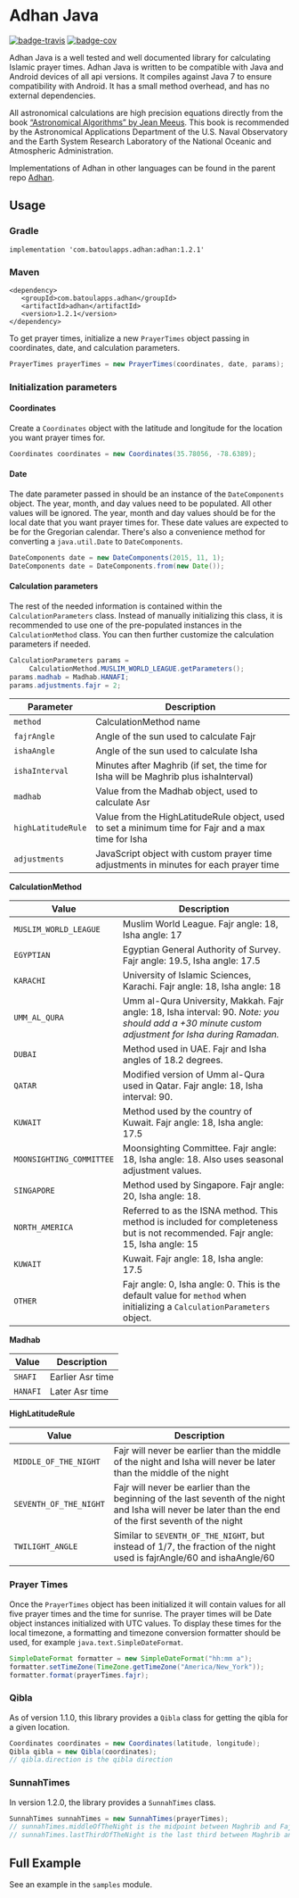 # Adhan Java

[![badge-travis][]][travis] [![badge-cov][]][codecov]

Adhan Java is a well tested and well documented library for calculating Islamic prayer times. Adhan Java is written to be compatible with Java and Android devices of all api versions. It compiles against Java 7 to ensure compatibility with Android. It has a small method overhead, and has no external dependencies.

All astronomical calculations are high precision equations directly from the book [“Astronomical Algorithms” by Jean Meeus](http://www.willbell.com/math/mc1.htm). This book is recommended by the Astronomical Applications Department of the U.S. Naval Observatory and the Earth System Research Laboratory of the National Oceanic and Atmospheric Administration.

Implementations of Adhan in other languages can be found in the parent repo [Adhan](https://github.com/batoulapps/Adhan).

## Usage

### Gradle

```
implementation 'com.batoulapps.adhan:adhan:1.2.1'
```

### Maven

```
<dependency>
   <groupId>com.batoulapps.adhan</groupId>
   <artifactId>adhan</artifactId>
   <version>1.2.1</version>
</dependency>
```

To get prayer times, initialize a new `PrayerTimes` object passing in coordinates, date, and calculation parameters.

```java
PrayerTimes prayerTimes = new PrayerTimes(coordinates, date, params);
```

### Initialization parameters

#### Coordinates

Create a `Coordinates` object with the latitude and longitude for the location you want prayer times for.

```java
Coordinates coordinates = new Coordinates(35.78056, -78.6389);
```

#### Date

The date parameter passed in should be an instance of the `DateComponents` object. The year, month, and day values need to be populated. All other values will be ignored. The year, month and day values should be for the  local date that you want prayer times for. These date values are expected to be for the Gregorian calendar. There's also a convenience method for converting a `java.util.Date` to `DateComponents`.

```java
DateComponents date = new DateComponents(2015, 11, 1);
DateComponents date = DateComponents.from(new Date());
```

#### Calculation parameters

The rest of the needed information is contained within the `CalculationParameters` class. Instead of manually initializing this class, it is recommended to use one of the pre-populated instances in the `CalculationMethod` class. You can then further customize the calculation parameters if needed.

```java
CalculationParameters params =
     CalculationMethod.MUSLIM_WORLD_LEAGUE.getParameters();
params.madhab = Madhab.HANAFI;
params.adjustments.fajr = 2;
```

| Parameter | Description |
| --------- | ----------- |
| `method`    | CalculationMethod name |
| `fajrAngle` | Angle of the sun used to calculate Fajr |
| `ishaAngle` | Angle of the sun used to calculate Isha |
| `ishaInterval` | Minutes after Maghrib (if set, the time for Isha will be Maghrib plus ishaInterval) |
| `madhab` | Value from the Madhab object, used to calculate Asr |
| `highLatitudeRule` | Value from the HighLatitudeRule object, used to set a minimum time for Fajr and a max time for Isha |
| `adjustments` | JavaScript object with custom prayer time adjustments in minutes for each prayer time |

**CalculationMethod**

| Value | Description |
| ----- | ----------- |
| `MUSLIM_WORLD_LEAGUE` | Muslim World League. Fajr angle: 18, Isha angle: 17 |
| `EGYPTIAN` | Egyptian General Authority of Survey. Fajr angle: 19.5, Isha angle: 17.5 |
| `KARACHI` | University of Islamic Sciences, Karachi. Fajr angle: 18, Isha angle: 18 |
| `UMM_AL_QURA` | Umm al-Qura University, Makkah. Fajr angle: 18, Isha interval: 90. *Note: you should add a +30 minute custom adjustment for Isha during Ramadan.* |
| `DUBAI` | Method used in UAE. Fajr and Isha angles of 18.2 degrees. |
| `QATAR` | Modified version of Umm al-Qura used in Qatar. Fajr angle: 18, Isha interval: 90. |
| `KUWAIT` | Method used by the country of Kuwait. Fajr angle: 18, Isha angle: 17.5 |
| `MOONSIGHTING_COMMITTEE` | Moonsighting Committee. Fajr angle: 18, Isha angle: 18. Also uses seasonal adjustment values. |
| `SINGAPORE` | Method used by Singapore. Fajr angle: 20, Isha angle: 18. |
| `NORTH_AMERICA` | Referred to as the ISNA method. This method is included for completeness but is not recommended. Fajr angle: 15, Isha angle: 15 |
| `KUWAIT` | Kuwait. Fajr angle: 18, Isha angle: 17.5 |
| `OTHER` | Fajr angle: 0, Isha angle: 0. This is the default value for `method` when initializing a `CalculationParameters` object. |

**Madhab**

| Value | Description |
| ----- | ----------- |
| `SHAFI` | Earlier Asr time |
| `HANAFI` | Later Asr time |

**HighLatitudeRule**

| Value | Description |
| ----- | ----------- |
| `MIDDLE_OF_THE_NIGHT` | Fajr will never be earlier than the middle of the night and Isha will never be later than the middle of the night |
| `SEVENTH_OF_THE_NIGHT` | Fajr will never be earlier than the beginning of the last seventh of the night and Isha will never be later than the end of the first seventh of the night |
| `TWILIGHT_ANGLE` | Similar to `SEVENTH_OF_THE_NIGHT`, but instead of 1/7, the fraction of the night used is fajrAngle/60 and ishaAngle/60 |


### Prayer Times

Once the `PrayerTimes` object has been initialized it will contain values for all five prayer times and the time for sunrise. The prayer times will be  Date object instances initialized with UTC values. To display these times for the local timezone, a formatting and timezone conversion formatter should be used, for example `java.text.SimpleDateFormat`.

```java
SimpleDateFormat formatter = new SimpleDateFormat("hh:mm a");
formatter.setTimeZone(TimeZone.getTimeZone("America/New_York"));
formatter.format(prayerTimes.fajr);
```

### Qibla

As of version 1.1.0, this library provides a `Qibla` class for getting the qibla for a given location.

```java
Coordinates coordinates = new Coordinates(latitude, longitude);
Qibla qibla = new Qibla(coordinates);
// qibla.direction is the qibla direction
```

### SunnahTimes

In version 1.2.0, the library provides a `SunnahTimes` class.

```java
SunnahTimes sunnahTimes = new SunnahTimes(prayerTimes);
// sunnahTimes.middleOfTheNight is the midpoint between Maghrib and Fajr
// sunnahTimes.lastThirdOfTheNight is the last third between Maghrib and Fajr
```

## Full Example

See an example in the `samples` module.

[badge-travis]: https://travis-ci.org/batoulapps/adhan-java.svg?branch=master
[badge-cov]: https://codecov.io/gh/batoulapps/adhan-java/branch/master/graph/badge.svg
[travis]: https://travis-ci.org/batoulapps/adhan-java
[codecov]: https://codecov.io/gh/batoulapps/adhan-java
